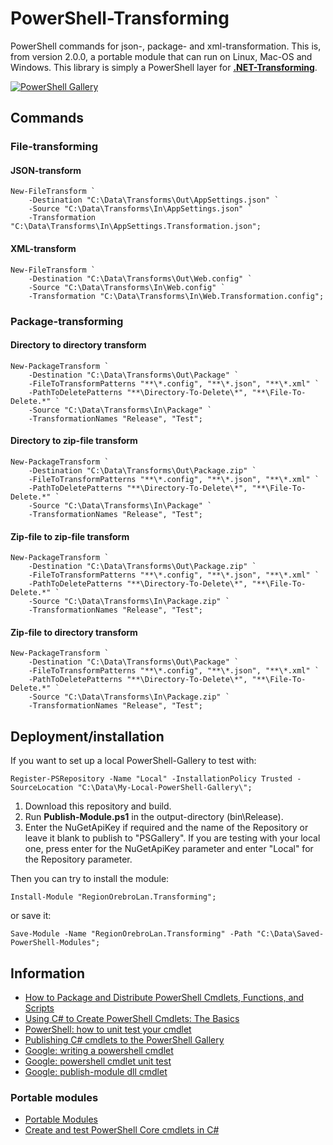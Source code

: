 # PowerShell-Transforming

PowerShell commands for json-, package- and xml-transformation. This is, from version 2.0.0, a portable module that can run on Linux, Mac-OS and Windows. This library is simply a PowerShell layer for [**.NET-Transforming**](https://github.com/RegionOrebroLan/.NET-Transforming/).

[![PowerShell Gallery](https://img.shields.io/powershellgallery/v/RegionOrebroLan.Transforming.svg?label=PowerShell%20Gallery)](https://www.powershellgallery.com/packages/RegionOrebroLan.Transforming/)

## Commands

### File-transforming

#### JSON-transform

    New-FileTransform `
        -Destination "C:\Data\Transforms\Out\AppSettings.json" `
        -Source "C:\Data\Transforms\In\AppSettings.json" `
        -Transformation "C:\Data\Transforms\In\AppSettings.Transformation.json";

#### XML-transform

    New-FileTransform `
        -Destination "C:\Data\Transforms\Out\Web.config" `
        -Source "C:\Data\Transforms\In\Web.config" `
        -Transformation "C:\Data\Transforms\In\Web.Transformation.config";

### Package-transforming

#### Directory to directory transform

    New-PackageTransform `
        -Destination "C:\Data\Transforms\Out\Package" `
        -FileToTransformPatterns "**\*.config", "**\*.json", "**\*.xml" `
        -PathToDeletePatterns "**\Directory-To-Delete\*", "**\File-To-Delete.*" `
        -Source "C:\Data\Transforms\In\Package" `
        -TransformationNames "Release", "Test";

#### Directory to zip-file transform

    New-PackageTransform `
        -Destination "C:\Data\Transforms\Out\Package.zip" `
        -FileToTransformPatterns "**\*.config", "**\*.json", "**\*.xml" `
        -PathToDeletePatterns "**\Directory-To-Delete\*", "**\File-To-Delete.*" `
        -Source "C:\Data\Transforms\In\Package" `
        -TransformationNames "Release", "Test";

#### Zip-file to zip-file transform

    New-PackageTransform `
        -Destination "C:\Data\Transforms\Out\Package.zip" `
        -FileToTransformPatterns "**\*.config", "**\*.json", "**\*.xml" `
        -PathToDeletePatterns "**\Directory-To-Delete\*", "**\File-To-Delete.*" `
        -Source "C:\Data\Transforms\In\Package.zip" `
        -TransformationNames "Release", "Test";

#### Zip-file to directory transform

    New-PackageTransform `
        -Destination "C:\Data\Transforms\Out\Package" `
        -FileToTransformPatterns "**\*.config", "**\*.json", "**\*.xml" `
        -PathToDeletePatterns "**\Directory-To-Delete\*", "**\File-To-Delete.*" `
        -Source "C:\Data\Transforms\In\Package.zip" `
        -TransformationNames "Release", "Test";

## Deployment/installation

If you want to set up a local PowerShell-Gallery to test with:

    Register-PSRepository -Name "Local" -InstallationPolicy Trusted -SourceLocation "C:\Data\My-Local-PowerShell-Gallery\";

1. Download this repository and build.
2. Run **Publish-Module.ps1** in the output-directory (bin\Release).
3. Enter the NuGetApiKey if required and the name of the Repository or leave it blank to publish to "PSGallery". If you are testing with your local one, press enter for the NuGetApiKey parameter and enter "Local" for the Repository parameter.

Then you can try to install the module:

    Install-Module "RegionOrebroLan.Transforming";

or save it:

    Save-Module -Name "RegionOrebroLan.Transforming" -Path "C:\Data\Saved-PowerShell-Modules";

## Information

- [How to Package and Distribute PowerShell Cmdlets, Functions, and Scripts](http://get-powershell.com/post/2011/04/04/How-to-Package-and-Distribute-PowerShell-Cmdlets-Functions-and-Scripts.aspx)
- [Using C# to Create PowerShell Cmdlets: The Basics](https://www.red-gate.com/simple-talk/dotnet/net-development/using-c-to-create-powershell-cmdlets-the-basics/)
- [PowerShell: how to unit test your cmdlet](https://weblogs.asp.net/cazzu/PowerShellUnitTestCmdlet/)
- [Publishing C# cmdlets to the PowerShell Gallery](http://mmaitre314.github.io/2016/03/22/publishing-csharp-cmdlets-to-the-powershell-gallery.html)
- [Google: writing a powershell cmdlet](https://www.google.com/search?q=writing+a+powershell+cmdlet)
- [Google: powershell cmdlet unit test](https://www.google.com/search?q=powershell+cmdlet+unit+test)
- [Google: publish-module dll cmdlet](https://www.google.com/search?q=publish-module+dll+cmdlet)

### Portable modules

- [Portable Modules](https://docs.microsoft.com/en-us/powershell/scripting/dev-cross-plat/writing-portable-modules)
- [Create and test PowerShell Core cmdlets in C#](https://blog.danskingdom.com/Create-and-test-PowerShell-Core-cmdlets-in-CSharp/)
